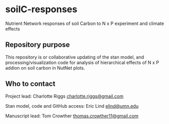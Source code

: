 # soilC-responses
Nutrient Network responses of soil Carbon to N x P experiment and climate effects

## Repository purpose
This repository is or collaborative updating of the stan model, and processing/visualization code for analysis of hierarchical effects of N x P addion on soil carbon in NutNet plots.

## Who to contact
Project lead: Charlotte Riggs charlotte.riggs@gmail.com

Stan model, code and GitHub access: Eric Lind elind@umn.edu

Manuscript lead: Tom Crowther thomas.crowther11@gmail.com
